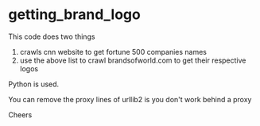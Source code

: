 getting_brand_logo
==================
This code does two things

1. crawls cnn website to get fortune 500 companies names
2. use the above list to crawl brandsofworld.com to get their respective logos

Python is used. 

You can remove the proxy lines of urllib2 is you don't work behind a proxy

Cheers
